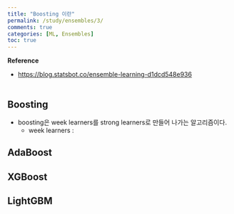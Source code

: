 ```yaml
---
title: "Boosting 이란"
permalink: /study/ensembles/3/
comments: true
categories: [ML, Ensembles]
toc: true
---
```


**Reference**

- https://blog.statsbot.co/ensemble-learning-d1dcd548e936
<br><br>

## Boosting

- boosting은 week learners를 strong learners로 만들어 나가는 알고리즘이다.
  - week learners :


## AdaBoost

## XGBoost

## LightGBM
